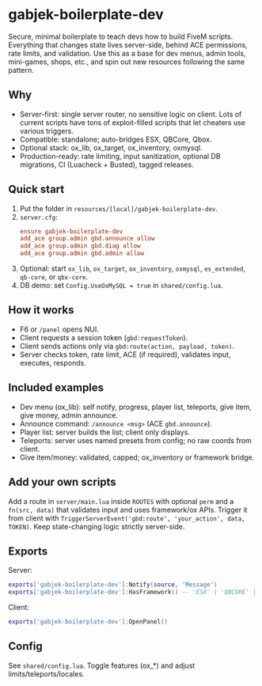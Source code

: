 # gabjek-boilerplate-dev

Secure, minimal boilerplate to teach devs how to build FiveM scripts. Everything that changes state lives server-side, behind ACE permissions, rate limits, and validation. Use this as a base for dev menus, admin tools, mini-games, shops, etc., and spin out new resources following the same pattern.

## Why
- Server-first: single server router, no sensitive logic on client. Lots of current scripts have tons of exploit-filled scripts that let cheaters use various triggers. 
- Compatible: standalone; auto-bridges ESX, QBCore, Qbox.
- Optional stack: ox_lib, ox_target, ox_inventory, oxmysql.
- Production-ready: rate limiting, input sanitization, optional DB migrations, CI (Luacheck + Busted), tagged releases.

## Quick start
1. Put the folder in `resources/[local]/gabjek-boilerplate-dev`.
2. `server.cfg`:
   ```cfg
   ensure gabjek-boilerplate-dev
   add_ace group.admin gbd.announce allow
   add_ace group.admin gbd.diag allow
   add_ace group.admin gbd.admin allow
   ```
3. Optional: start `ox_lib`, `ox_target`, `ox_inventory`, `oxmysql`, `es_extended`, `qb-core`, or `qbx-core`.
4. DB demo: set `Config.UseOxMySQL = true` in `shared/config.lua`.

## How it works
- F6 or `/panel` opens NUI.
- Client requests a session token (`gbd:requestToken`).
- Client sends actions only via `gbd:route(action, payload, token)`.
- Server checks token, rate limit, ACE (if required), validates input, executes, responds.

## Included examples
- Dev menu (ox_lib): self notify, progress, player list, teleports, give item, give money, admin announce.
- Announce command: `/announce <msg>` (ACE `gbd.announce`).
- Player list: server builds the list; client only displays.
- Teleports: server uses named presets from config; no raw coords from client.
- Give item/money: validated, capped; ox_inventory or framework bridge.

## Add your own scripts
Add a route in `server/main.lua` inside `ROUTES` with optional `perm` and a `fn(src, data)` that validates input and uses framework/ox APIs. Trigger it from client with `TriggerServerEvent('gbd:route', 'your_action', data, TOKEN)`. Keep state-changing logic strictly server-side.

## Exports
Server:
```lua
exports['gabjek-boilerplate-dev']:Notify(source, 'Message')
exports['gabjek-boilerplate-dev']:HasFramework() -- 'ESX' | 'QBCORE' | 'QBOX' | 'STANDALONE'
```
Client:
```lua
exports['gabjek-boilerplate-dev']:OpenPanel()
```

## Config
See `shared/config.lua`. Toggle features (ox_*) and adjust limits/teleports/locales.
